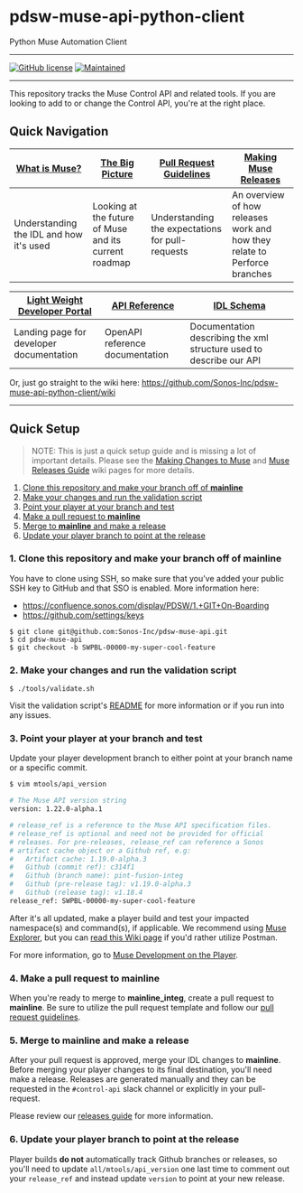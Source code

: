 # pdsw-muse-api-python-client
Python Muse Automation Client

---

[![GitHub license](https://img.shields.io/badge/license-UNLICENSED-blue.svg?style=for-the-badge)](.//LICENSE)
[![Maintained](https://img.shields.io/badge/Maintained%3F-yes-green.svg?style=for-the-badge)](https://github.com/Sonos-Inc/pdsw-muse-api-python-client/graphs/commit-activity)
<!-- More badges can be found at [shields.io](https://shields.io/). -->

---

This repository tracks the Muse Control API and related tools. If you are
looking to add to or change the Control API, you're at the right place.

## Quick Navigation

| [What is Muse?](https://github.com/Sonos-Inc/pdsw-muse-api-python-client/wiki) | [The Big Picture](https://github.com/Sonos-Inc/pdsw-muse-api/wiki/Muse-Overview) |  [Pull Request Guidelines](https://github.com/Sonos-Inc/pdsw-muse-api/wiki/Pull-Request-Guidelines) | [Making Muse Releases](https://github.com/Sonos-Inc/pdsw-muse-api/wiki/Making-Muse-Releases) |
|----------------------------|---------------------------------|-------------------------------|-------------------------------|
| Understanding the IDL and how it's used | Looking at the future of Muse and its current roadmap | Understanding the expectations for pull-requests | An overview of how releases work and how they relate to Perforce branches |

| [Light Weight Developer Portal](https://furry-lamp-d03d2b97.pages.github.io/) | [API Reference](https://furry-lamp-d03d2b97.pages.github.io/reference/redoc-static.html) | [IDL Schema](https://furry-lamp-d03d2b97.pages.github.io/reference/muse-namespace.xsd) |
|----|----|----|
| Landing page for developer documentation | OpenAPI reference documentation | Documentation describing the xml structure used to describe our API |

Or, just go straight to the wiki here: https://github.com/Sonos-Inc/pdsw-muse-api-python-client/wiki

---

## Quick Setup

> NOTE: This is just a quick setup guide and is missing a lot of important details. 
> Please see the [Making Changes to Muse](https://github.com/Sonos-Inc/pdsw-muse-api/wiki/Changing-the-Muse-API) and [Muse Releases Guide](https://github.com/Sonos-Inc/pdsw-muse-api/wiki/Muse-Releases-Guide) wiki pages for more details.

1. [Clone this repository and make your branch off of **mainline**](#1-Clone-this-repository-and-make-your-branch-off-of-mainline)
2. [Make your changes and run the validation script](#2-Make-your-changes-and-run-the-validation-script)
3. [Point your player at your branch and test](#3-Point-your-player-at-your-branch-and-test)
4. [Make a pull request to **mainline**](#4-Make-a-pull-request-to-mainline)
5. [Merge to **mainline** and make a release](#5-Merge-to-mainline-and-make-a-release)
6. [Update your player branch to point at the release](#6-Update-your-player-branch-to-point-at-the-release)

### 1. Clone this repository and make your branch off of **mainline**

You have to clone using SSH, so make sure that you've added your public SSH key to GitHub and that SSO is enabled. More information here:
- https://confluence.sonos.com/display/PDSW/1.+GIT+On-Boarding
- https://github.com/settings/keys

```
$ git clone git@github.com:Sonos-Inc/pdsw-muse-api.git
$ cd pdsw-muse-api
$ git checkout -b SWPBL-00000-my-super-cool-feature
```

### 2. Make your changes and run the validation script

```
$ ./tools/validate.sh
```

Visit the validation script's [README](tools/README.md) for more information or if you run into any issues.

### 3. Point your player at your branch and test

Update your player development branch to either point at your branch name or a specific commit.

```sh
$ vim mtools/api_version

# The Muse API version string
version: 1.22.0-alpha.1

# release_ref is a reference to the Muse API specification files.
# release_ref is optional and need not be provided for official
# releases. For pre-releases, release_ref can reference a Sonos
# artifact cache object or a Github ref, e.g:
#   Artifact cache: 1.19.0-alpha.3
#   Github (commit ref): c314f1
#   Github (branch name): pint-fusion-integ
#   Github (pre-release tag): v1.19.0-alpha.3
#   Github (release tag): v1.18.4
release_ref: SWPBL-00000-my-super-cool-feature
```

After it's all updated, make a player build and test your impacted namespace(s) and command(s), if applicable. We recommend using [Muse Explorer](https://github.com/Sonos-Inc/pdsw-muse-api/releases/tag/muse-explorer-2.2.0), but you can [read this Wiki page](https://github.com/Sonos-Inc/pdsw-muse-api/wiki/Testing-the-API-with-Postman) if you'd rather utilize Postman.

For more information, go to [Muse Development on the Player](https://github.com/Sonos-Inc/pdsw-muse-api/wiki/Muse-Development-on-the-Player).

### 4. Make a pull request to **mainline**

When you're ready to merge to **mainline_integ**, create a pull request to **mainline**. Be sure to utilize the pull request template and follow our [pull request guidelines](https://github.com/Sonos-Inc/pdsw-muse-api/wiki/Pull-Request-Guidelines).

### 5. Merge to **mainline** and make a release

After your pull request is approved, merge your IDL changes to **mainline**. Before merging your player changes to its final destination, you'll need make a release. Releases are generated manually
and they can be requested in the `#control-api` slack channel or explicitly in your pull-request.

Please review our [releases guide](https://github.com/Sonos-Inc/pdsw-muse-api/wiki/Muse-Releases-Guide) for more information.

### 6. Update your player branch to point at the release

Player builds __do not__ automatically track Github branches or releases, so you'll need to update `all/mtools/api_version` one last time to comment out your `release_ref` and instead update `version` to point at your new release.